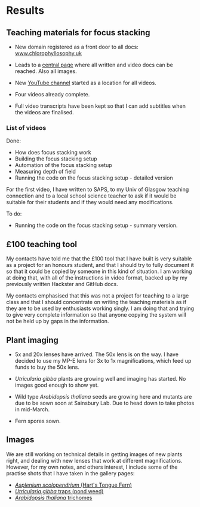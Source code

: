 

# Results

## Teaching materials for focus stacking

- New domain registered as a front door to all docs: www.chlorophyllosophy.uk

- Leads to a <a href="http://chlorophyllosophyimages.blogspot.co.uk/2017/12/focus-stacking-setup.html">central page</a> where all written and video docs can be reached. Also all images. 

- New <a href="https://www.youtube.com/channel/UC9c4s_Co4rjb-4WGpaS0gHQ?view_as=subscriber">YouTube channel</a> started as a location for all videos. 

- Four videos already complete.

- Full video transcripts have been kept so that I can add subtitles when the videos are finalised. 


### List of videos

Done:
- How does focus stacking work 
- Building the focus stacking setup
- Automation of the focus stacking setup
- Measuring depth of field
- Running the code on the focus stacking setup - detailed version

For the first video, I have written to SAPS, to my Univ of Glasgow teaching connection and to a local school science teacher to ask if it would be suitable for their students and if they would need any modifications. 


To do:

- Running the code on the focus stacking setup - summary version.

## £100 teaching tool

My contacts have told me that the £100 tool that I have built is very suitable as a project for an honours student, and that I should try to fully document it so that it could be copied by someone in this kind of situation. I am working at doing that, with all of the instructions in video format, backed up by my previously written Hackster and GitHub docs. 

My contacts emphasised that this was not a project for teaching to a large class and that I should concentrate on writing the teaching materials as if they are to be used by enthusiasts working singly. I am doing that and trying to give very complete information so that anyone copying the system will not be held up by gaps in the information. 

## Plant imaging

- 5x and 20x lenses have arrived. The 50x lens is on the way. I have decided to use my MP-E lens for 3x to 1x magnifications, which feed up funds to buy the 50x lens. 

- <i>Utricularia gibba</i> plants are growing well and imaging has started. No images good enough to show yet. 

- Wild type <i>Arabidopsis thaliana</i> seeds are growing here and mutants are due to be sown soon at Sainsbury Lab. Due to head down to take photos in mid-March. 

- Fern spores sown. 

## Images

We are still working on technical details in getting images of new plants right, and dealing with new lenses that work at different magnifications. However, for my own notes, and others interest, I include some of the practise shots that I have taken in the gallery pages:

- <a href="Gallery.md"> <i>Asplenium scolopendrium</i> (Hart's Tongue Fern)</a>
- <a href="GalleryUtricularia.md"> <i>Utricularia gibba</i> traps (pond weed)</a>
- <a href="GalleryArabidopsis.md"> <i>Arabidopsis thaliana</i> trichomes</a>

